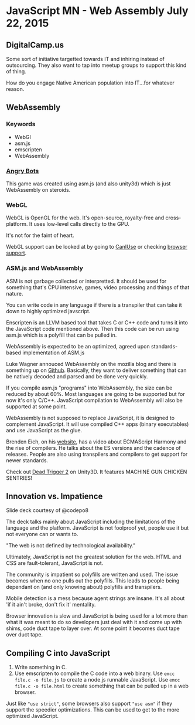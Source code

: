 # JavaScript MN - Web Assembly July 22, 2015

## DigitalCamp.us

Some sort of initiative targetted towards IT and inhiring instead of outsourcing. They also want to tap into meetup groups to support this kind of thing. 

How do you engage Native American population into IT...for whatever reason.

## WebAssembly

### Keywords

* WebGl
* asm.js
* emscripten
* WebAssembly

### [Angry Bots](beta.unity3d.com/jonas/AngryBots/)

This game was created using asm.js (and also unity3d) which is just WebAssembly on steroids. 

### WebGL 

WebGL is OpenGL for the web. It's open-source, royalty-free and cross-platform. It uses low-level calls directly to the GPU. 

It's not for the faint of heart. 

WebGL support can be looked at by going to [CanIUse](caniuse.com/webgl) or checking [browser support](get.webgl.com).

### ASM.js and WebAssembly

ASM is not garbage collected or interpretted. It should be used for something that's CPU intensive, games, video processing and things of that nature. 

You can write code in any language if there is a transpiler that can take it down to highly optimized javscript. 

Enscripten is an LLVM based tool that takes C or C++ code and turns it into the JavaScript code mentioned above. Then this code can be run using asm.js which is a polyfill that can be pulled in. 

WebAssembly is expected to be an optimized, agreed upon standards-based implementation of ASM.js

Luke Wagner annouced WebAssembly on the mozilla blog and there is something up on [Github](github.com/WebAssembly). Basically, they want to deliver something that can be natively decoded and parsed and be done very quickly. 

If you compile asm.js "programs" into WebAssembly, the size can be reduced by about 60%. Most languages are going to be supported but for now it's only C/C++. JavaScript compilation to WebAssembly will also be supported at some point. 

WebAssembly is not supposed to replace JavaScript, it is designed to complement JavaScript. It will use compiled C++ apps (binary executables) and use JavaScript as the glue. 

Brenden Eich, on his [website](brendeneich.com), has a video about ECMAScript Harmony and the rise of compilers. He talks about the ES versions and the cadence of releases. People are also using transpilers and compilers to get support for newer standards.

Check out [Dead Trigger 2](http://beta.unity3d.com/jonas/DT2/) on Unity3D. It features MACHINE GUN CHICKEN SENTRIES!

## Innovation vs. Impatience

Slide deck courtesy of @codepo8

The deck talks mainly about JavaScript including the limitations of the language and the platform. JavaScript is not foolproof yet, people use it but not everyone can or wants to. 

"The web is not defined by technological availability."

Ultimately, JavaScript is not the greatest solution for the web. HTML and CSS are fault-tolerant, JavaScript is not. 

The community is impatient so polyfills are written and used. The issue becomes when no one pulls out the polyfills. This leads to people being dependant on (and only knowing about) polyfills and transpilers. 

Mobile detection is a mess because agent strings are insane. It's all about 'if it ain't broke, don't fix it' mentality. 

Browser innovation is slow and JavaScript is being used for a lot more than what it was meant to do so developers just deal with it and come up with shims, code duct tape to layer over. At some point it becomes duct tape over duct tape. 

## Compiling C into JavaScript

1. Write something in C.
2. Use emscripten to compile the C code into a web binary. Use `emcc file.c -o file.js` to create a node.js runnable JavaScript. Use `emcc file.c -o file.html` to create something that can be pulled up in a web browser. 

Just like `"use strict"`, some browsers also support `"use asm"` if they support the speedier optimizations. This can be used to get to the more optimized JavaScript. 
